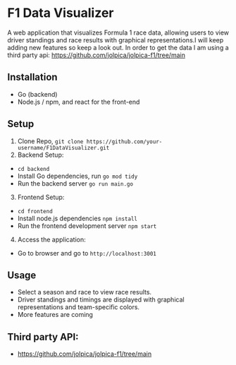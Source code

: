# F1 Data Visualizer
A web application that visualizes Formula 1 race data, allowing users to view driver standings and race results with graphical representations.I will keep adding new features so keep a look out. In order to get the data I am using a third party api: https://github.com/jolpica/jolpica-f1/tree/main

## Installation 

- Go (backend)
- Node.js / npm, and react for the front-end

## Setup
1. Clone Repo, `git clone https://github.com/your-username/F1DataVisualizer.git`
2. Backend Setup:
  - `cd backend`
  - Install Go dependencies, run `go mod tidy`
  - Run the backend server `go run main.go`
3. Frontend Setup:
  - `cd frontend`
  - Install node.js dependencies `npm install`
  - Run the frontend development server `npm start`
4. Access the application:
  - Go to browser and go to `http://localhost:3001`
## Usage 
- Select a season and race to view race results.
- Driver standings and timings are displayed with graphical representations and team-specific colors.
- More features are coming

  
## Third party API:
- https://github.com/jolpica/jolpica-f1/tree/main
